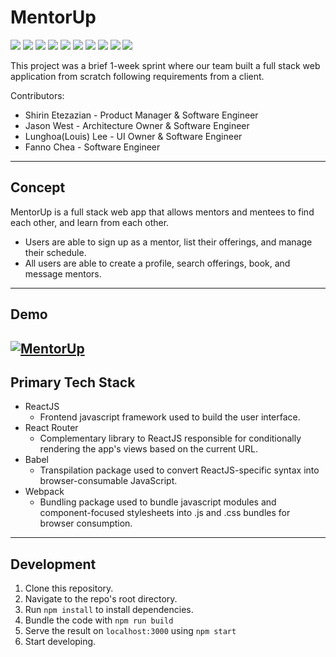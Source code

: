 # MentorUp
<img src="https://img.shields.io/badge/JavaScript-323330?style=for-the-badge&logo=javascript&logoColor=F7DF1E" /> <img src="https://img.shields.io/badge/React_Router-CA4245?style=for-the-badge&logo=react-router&logoColor=white" /> <img src="https://img.shields.io/badge/React-20232A?style=for-the-badge&logo=react&logoColor=61DAFB" /> <img src="https://img.shields.io/badge/Node.js-339933?style=for-the-badge&logo=nodedotjs&logoColor=white" /> <img src="https://img.shields.io/badge/Express.js-000000?style=for-the-badge&logo=express&logoColor=white" /> <img src="https://img.shields.io/badge/Webpack-8DD6F9?style=for-the-badge&logo=Webpack&logoColor=white" /> <img src="https://img.shields.io/badge/HTML5-E34F26?style=for-the-badge&logo=html5&logoColor=white" /> <img src="https://img.shields.io/badge/MySQL-005C84?style=for-the-badge&logo=mysql&logoColor=white" /> <img src="https://img.shields.io/badge/Babel-F9DC3E?style=for-the-badge&logo=babel&logoColor=white" /> <img src="https://img.shields.io/badge/eslint-3A33D1?style=for-the-badge&logo=eslint&logoColor=white" />

This project was a brief 1-week sprint where our team built a full stack web application from scratch following requirements from a client. 

Contributors:

- Shirin Etezazian - Product Manager & Software Engineer
- Jason West - Architecture Owner & Software Engineer
- Lunghoa(Louis) Lee - UI Owner & Software Engineer
- Fanno Chea - Software Engineer
---

## Concept

MentorUp is a full stack web app that allows mentors and mentees to find each other, and learn from each other.

- Users are able to sign up as a mentor, list their offerings, and manage their schedule.
- All users are able to create a profile, search offerings, book, and message mentors.
---

## Demo
[![MentorUp](http://img.youtube.com/vi/HLhvpfoR7Nc/0.jpg)](https://www.youtube.com/watch?v=HLhvpfoR7Nc "MentorUp Demo Video")
---

## Primary Tech Stack
- ReactJS
  - Frontend javascript framework used to build the user interface.
- React Router
  - Complementary library to ReactJS responsible for conditionally rendering the app's views based on the current URL.
- Babel
  - Transpilation package used to convert ReactJS-specific syntax into browser-consumable JavaScript.
- Webpack
  - Bundling package used to bundle javascript modules and component-focused stylesheets into .js and .css bundles for browser consumption.
---

## Development
1. Clone this repository.
2. Navigate to the repo's root directory.
3. Run `npm install` to install dependencies.
4. Bundle the code with `npm run build`
5. Serve the result on `localhost:3000` using `npm start`
6. Start developing.

